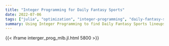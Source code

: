 ```yaml
---
title: "Integer Programming for Daily Fantasy Sports"
date: 2022-07-06
tags: ["julia", "optimization", "integer-programming", "daily-fantasy-sports"]
summary: Using Integer Programming to find Daily Fantasy Sports lineups with the highest expected points.
---
```


{{< iframe interger_prog_mlb.jl.html 5800 >}}
